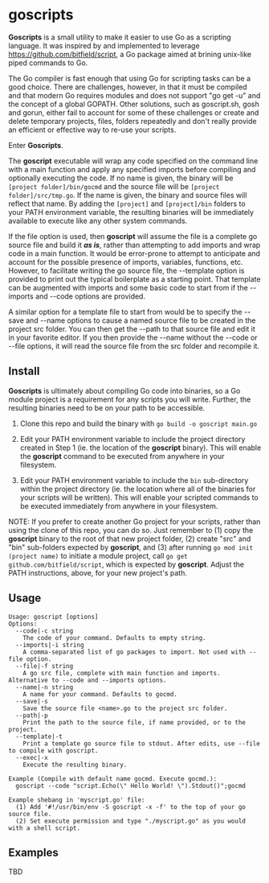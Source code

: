 # goscripts

**Goscripts** is a small utility to make it easier to use Go as a scripting language. It was inspired by and implemented to leverage https://github.com/bitfield/script, a Go package aimed at brining unix-like piped commands to Go. 

The Go compiler is fast enough that using Go for scripting tasks can be a good choice. There are challenges, however, in that it must be compiled and that modern Go requires modules and does not support "go get -u" and the concept of a global GOPATH. Other solutions, such as goscript.sh, gosh and gorun, either fail to account for some of these challenges or create and delete temporary projects, files, folders repeatedly and don't really provide an efficient or effective way to re-use your scripts. 

Enter **Goscripts**.  

The **goscript** executable will wrap any code specified on the command line with a main function and apply any specified imports before compiling and optionally executing the code. If no name is given, the binary will be `[project folder]/bin/gocmd` and the source file will be `[project folder]/src/tmp.go`. If the name is given, the binary and source files will reflect that name. By adding the `[project]` and `[project]/bin` folders to your PATH environment variable, the resulting binaries will be immediately available to execute like any other system commands. 

If the file option is used, then **goscript** will assume the file is a complete go source file and build it _**as is**_, rather than attempting to add imports and wrap code in a main function. It would be error-prone to attempt to anticipate and account for the possible presence of imports, variables, functions, etc. However, to facilitate writing the go source file, the --template option is provided to print out the typical boilerplate as a starting point. That template can be augmented with imports and some basic code to start from if the --imports and --code options are provided. 

A similar option for a template file to start from would be to specify the --save and --name options to cause a named source file to be created in the project src folder. You can then get the --path to that source file and edit it in your favorite editor. If you then provide the --name without the --code or --file options, it will read the source file from the src folder and recompile it. 

## Install

**Goscripts** is ultimately about compiling Go code into binaries, so a Go module project is a requirement for any scripts you will write. Further, the resulting binaries need to be on your path to be accessible. 

1. Clone this repo and build the binary with `go build -o goscript main.go`

2. Edit your PATH environment variable to include the project directory created in Step 1 (ie. the location of the **goscript** binary). This will enable the **goscript** command to be executed from anywhere in your filesystem.

3. Edit your PATH environment variable to include the `bin` sub-directory within the project directory (ie. the location where all of the binaries for your scripts will be written). This will enable your scripted commands to be executed immediately from anywhere in your filesystem.

NOTE: If you prefer to create another Go project for your scripts, rather than using the clone of this repo, you can do so. Just remember to (1) copy the **goscript** binary to the root of that new project folder, (2) create "src" and "bin" sub-folders expected by **goscript**, and (3) after running `go mod init (project name)` to initiate a module project, call `go get github.com/bitfield/script`, which is expected by **goscript**. Adjust the PATH instructions, above, for your new project's path. 

## Usage
```
Usage: goscript [options]
Options:
  --code|-c string
	The code of your command. Defaults to empty string.
  --imports|-i string
	A comma-separated list of go packages to import. Not used with --file option.
  --file|-f string
	A go src file, complete with main function and imports. Alternative to --code and --imports options.
  --name|-n string
	A name for your command. Defaults to gocmd.
  --save|-s
	Save the source file <name>.go to the project src folder.
  --path|-p
	Print the path to the source file, if name provided, or to the project.
  --template|-t
	Print a template go source file to stdout. After edits, use --file to compile with goscript.
  --exec|-x
	Execute the resulting binary.

Example (Compile with default name gocmd. Execute gocmd.):
  goscript --code "script.Echo(\" Hello World! \").Stdout()";gocmd

Example shebang in 'myscript.go' file:
  (1) Add '#!/usr/bin/env -S goscript -x -f' to the top of your go source file.
  (2) Set execute permission and type "./myscript.go" as you would with a shell script.
```

## Examples

TBD